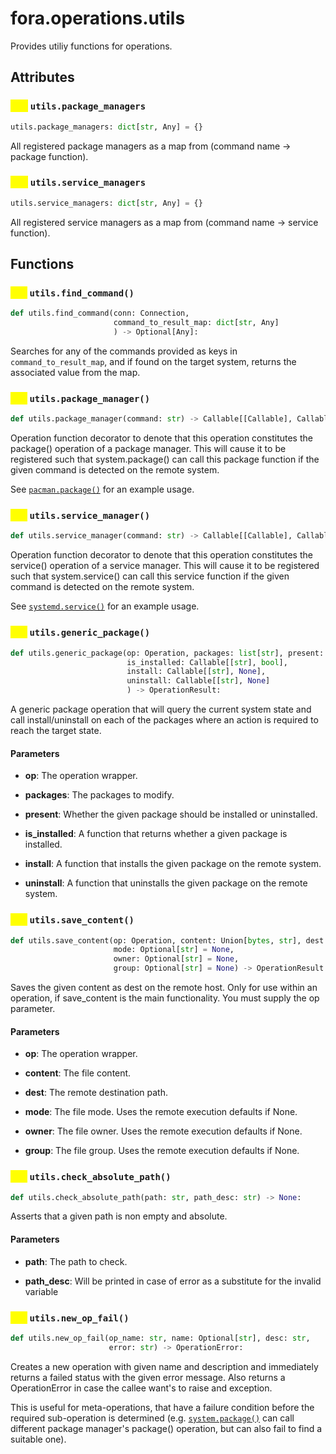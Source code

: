 # fora.operations.utils

Provides utiliy functions for operations.

## Attributes

### <mark style="color:yellow;">attr</mark> `utils.package_managers`

```python
utils.package_managers: dict[str, Any] = {}
```

All registered package managers as a map from (command name -> package function).

### <mark style="color:yellow;">attr</mark> `utils.service_managers`

```python
utils.service_managers: dict[str, Any] = {}
```

All registered service managers as a map from (command name -> service function).

## Functions

### <mark style="color:yellow;">def</mark> `utils.find_command()`

```python
def utils.find_command(conn: Connection, 
                       command_to_result_map: dict[str, Any]
                       ) -> Optional[Any]:
```

Searches for any of the commands provided as keys in `command_to_result_map`,
and if found on the target system, returns the associated value from the map.

### <mark style="color:yellow;">def</mark> `utils.package_manager()`

```python
def utils.package_manager(command: str) -> Callable[[Callable], Callable]:
```

Operation function decorator to denote that this operation constitutes the package() operation of a package manager.
This will cause it to be registered such that system.package() can call this package function if the given command is detected on the remote system.

See [`pacman.package()`](pacman.md#def-pacman.package) for an example usage.

### <mark style="color:yellow;">def</mark> `utils.service_manager()`

```python
def utils.service_manager(command: str) -> Callable[[Callable], Callable]:
```

Operation function decorator to denote that this operation constitutes the service() operation of a service manager.
This will cause it to be registered such that system.service() can call this service function if the given command is detected on the remote system.

See [`systemd.service()`](systemd.md#def-systemd.service) for an example usage.

### <mark style="color:yellow;">def</mark> `utils.generic_package()`

```python
def utils.generic_package(op: Operation, packages: list[str], present: bool, 
                          is_installed: Callable[[str], bool], 
                          install: Callable[[str], None], 
                          uninstall: Callable[[str], None]
                          ) -> OperationResult:
```

A generic package operation that will query the current system state and
call install/uninstall on each of the packages where an action is required
to reach the target state.

#### Parameters

 -  **op**: The operation wrapper.

 -  **packages**: The packages to modify.

 -  **present**: Whether the given package should be installed or uninstalled.

 -  **is_installed**: A function that returns whether a given package is installed.

 -  **install**: A function that installs the given package on the remote system.

 -  **uninstall**: A function that uninstalls the given package on the remote system.

### <mark style="color:yellow;">def</mark> `utils.save_content()`

```python
def utils.save_content(op: Operation, content: Union[bytes, str], dest: str, 
                       mode: Optional[str] = None, 
                       owner: Optional[str] = None, 
                       group: Optional[str] = None) -> OperationResult:
```

Saves the given content as dest on the remote host. Only for use within an operation,
if save_content is the main functionality. You must supply the op parameter.

#### Parameters

 -  **op**: The operation wrapper.

 -  **content**: The file content.

 -  **dest**: The remote destination path.

 -  **mode**: The file mode. Uses the remote execution defaults if None.

 -  **owner**: The file owner. Uses the remote execution defaults if None.

 -  **group**: The file group. Uses the remote execution defaults if None.

### <mark style="color:yellow;">def</mark> `utils.check_absolute_path()`

```python
def utils.check_absolute_path(path: str, path_desc: str) -> None:
```

Asserts that a given path is non empty and absolute.

#### Parameters

 -  **path**: The path to check.

 -  **path_desc**: Will be printed in case of error as a substitute for the invalid variable

### <mark style="color:yellow;">def</mark> `utils.new_op_fail()`

```python
def utils.new_op_fail(op_name: str, name: Optional[str], desc: str, 
                      error: str) -> OperationError:
```

Creates a new operation with given name and description and immediately
returns a failed status with the given error message. Also returns a OperationError in case
the callee want's to raise and exception.

This is useful for meta-operations, that have a failure condition before the
required sub-operation is determined (e.g. [`system.package()`](system.md#def-system.package) can call different package
manager's package() operation, but can also fail to find a suitable one).
